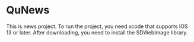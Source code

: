 # QuNews
This is news project. To run the project, you need xcode that supports IOS 13 or later. After downloading, you need to install the SDWebImage library.
